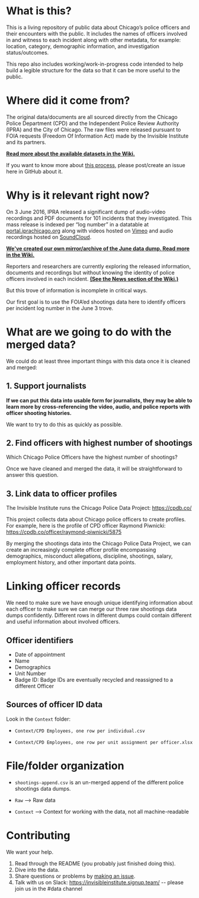 # What is this?

This is a living repository of public data about Chicago’s police officers and their encounters with the public. It includes the names of officers involved in and witness to each incident along with other metadata, for example: location, category, demographic information, and investigation status/outcomes.

This repo also includes working/work-in-progress code intended to help build a legible structure for the data so that it can be more useful to the public.

# Where did it come from?

The original data/documents are all sourced directly from the Chicago Police Department (CPD) and the Independent Police Review Authority (IPRA) and the City of Chicago. The raw files were released pursuant to FOIA requests (Freedom Of Information Act) made by the Invisible Institute and its partners.

__[Read more about the available datasets in the Wiki.](https://github.com/invinst/shootings-data/wiki/Distinct-Datasets-Available)__

If you want to know more about [this process](https://cpdb.co/method/), please post/create an issue here in GitHub about it.

# Why is it relevant right now?

On 3 June 2016, IPRA released a significant dump of audio-video recordings and PDF documents for 101 incidents that they investigated. This mass release is indexed per “log number” in a datatable at [portal.iprachicago.org](http://portal.iprachicago.org/) along with videos hosted on [Vimeo](https://vimeo.com/user51379210/videos/sort:date/format:thumbnail) and audio recordings hosted on [SoundCloud](https://soundcloud.com/ipra-455127423).

__[We've created our own mirror/archive of the June data dump. Read more in the Wiki.](https://github.com/invinst/shootings-data/wiki/Archived-Media-Files)__

Reporters and researchers are currently exploring the released information, documents and recordings but without knowing the identity of police officers involved in each incident. __[(See the News section of the Wiki.)](https://github.com/invinst/shootings-data/wiki/News)__

But this trove of information is incomplete in critical ways.

Our first goal is to use the FOIA’ed shootings data here to identify officers per incident log number in the June 3 trove.

# What are we going to do with the merged data?

We could do at least three important things with this data once it is cleaned and merged:

## 1. Support journalists

__If we can put this data into usable form for journalists, they may be able to learn more by cross-referencing the video, audio, and police reports with officer shooting histories.__

We want to try to do this as quickly as possible.

## 2. Find officers with highest number of shootings

Which Chicago Police Officers have the highest number of shootings?

Once we have cleaned and merged the data, it will be straightforward to answer this question.

## 3. Link data to officer profiles

The Invisible Institute runs the Chicago Police Data Project: https://cpdb.co/

This project collects data about Chicago police officers to create profiles. For example, here is the profile of CPD officer Raymond Piwnicki: https://cpdb.co/officer/raymond-piwnicki/5875

By merging the shootings data into the Chicago Police Data Project, we can create an increasingly complete officer profile encompassing demographics, misconduct allegations, discipline, shootings, salary, employment history, and other important data points.

# Linking officer records

We need to make sure we have enough unique identifying information about each officer to make sure we can merge our three raw shootings data dumps confidently. Different rows in different dumps could contain different and useful information about involved officers.

## Officer identifiers

* Date of appointment
* Name
* Demographics
* Unit Number
* Badge ID: Badge IDs are eventually recycled and reassigned to a different Officer

## Sources of officer ID data

Look in the `Context` folder:

+ `Context/CPD Employees, one row per individual.csv`

+ `Context/CPD Employees, one row per unit assignment per officer.xlsx`

# File/folder organization

+ `shootings-append.csv` is an un-merged append of the different police shootings data dumps.

+ `Raw` --> Raw data

+ `Context` --> Context for working with the data, not all machine-readable

# Contributing

We want your help.

1. Read through the README (you probably just finished doing this).
2. Dive into the data.
3. Share questions or problems by [making an issue](https://github.com/invinst/shootings-data/issues).
4. Talk with us on Slack: https://invisibleinstitute.signup.team/ -- please join us in the #data channel
